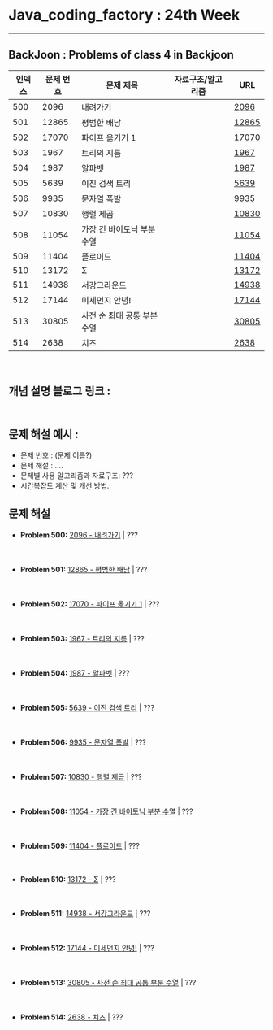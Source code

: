 # Java_coding_factory : 24th Week

---

## BackJoon : Problems of class 4 in Backjoon  

| 인덱스 | 문제 번호 | 문제 제목                   | 자료구조/알고리즘 | URL |
|--------|------------|-----------------------------|------------------|------------------------------------------------|
| 500    | 2096       | 내려가기                   |                  | [2096](https://www.acmicpc.net/problem/2096)   |
| 501    | 12865      | 평범한 배낭                 |                  | [12865](https://www.acmicpc.net/problem/12865) |
| 502    | 17070      | 파이프 옮기기 1            |                  | [17070](https://www.acmicpc.net/problem/17070) |
| 503    | 1967       | 트리의 지름                 |                  | [1967](https://www.acmicpc.net/problem/1967)   |
| 504    | 1987       | 알파벳                     |                  | [1987](https://www.acmicpc.net/problem/1987)   |
| 505    | 5639       | 이진 검색 트리             |                  | [5639](https://www.acmicpc.net/problem/5639)   |
| 506    | 9935       | 문자열 폭발                 |                  | [9935](https://www.acmicpc.net/problem/9935)   |
| 507    | 10830      | 행렬 제곱                   |                  | [10830](https://www.acmicpc.net/problem/10830) |
| 508    | 11054      | 가장 긴 바이토닉 부분 수열 |                  | [11054](https://www.acmicpc.net/problem/11054) |
| 509    | 11404      | 플로이드                   |                  | [11404](https://www.acmicpc.net/problem/11404) |
| 510    | 13172      | Σ                          |                  | [13172](https://www.acmicpc.net/problem/13172) |
| 511    | 14938      | 서강그라운드               |                  | [14938](https://www.acmicpc.net/problem/14938) |
| 512    | 17144      | 미세먼지 안녕!             |                  | [17144](https://www.acmicpc.net/problem/17144) |
| 513    | 30805      | 사전 순 최대 공통 부분 수열 |                 | [30805](https://www.acmicpc.net/problem/30805) |
| 514    | 2638       | 치즈                        |                 | [2638](https://www.acmicpc.net/problem/2638)   |


<br>

## 개념 설명 블로그 링크 : <br><br>

## 문제 해설 예시 : 
- 문제 번호 : (문제 이름?)
- 문제 해설 : .... 
- 문제별 사용 알고리즘과 자료구조: ???
- 시간복잡도 계산 및 개선 방법.

## 문제 해설
- **Problem 500:** [2096 - 내려가기](https://www.acmicpc.net/problem/2096) | ???
<br><br><br>

- **Problem 501:** [12865 - 평범한 배낭](https://www.acmicpc.net/problem/12865) | ???
<br><br><br>

- **Problem 502:** [17070 - 파이프 옮기기 1](https://www.acmicpc.net/problem/17070) | ???
<br><br><br>

- **Problem 503:** [1967 - 트리의 지름](https://www.acmicpc.net/problem/1967) | ???
<br><br><br>

- **Problem 504:** [1987 - 알파벳](https://www.acmicpc.net/problem/1987) | ???
<br><br><br>

- **Problem 505:** [5639 - 이진 검색 트리](https://www.acmicpc.net/problem/5639) | ???
<br><br><br>

- **Problem 506:** [9935 - 문자열 폭발](https://www.acmicpc.net/problem/9935) | ???
<br><br><br>

- **Problem 507:** [10830 - 행렬 제곱](https://www.acmicpc.net/problem/10830) | ???
<br><br><br>

- **Problem 508:** [11054 - 가장 긴 바이토닉 부분 수열](https://www.acmicpc.net/problem/11054) | ???
<br><br><br>

- **Problem 509:** [11404 - 플로이드](https://www.acmicpc.net/problem/11404) | ???
<br><br><br>

- **Problem 510:** [13172 - Σ](https://www.acmicpc.net/problem/13172) | ???
<br><br><br>

- **Problem 511:** [14938 - 서강그라운드](https://www.acmicpc.net/problem/14938) | ???
<br><br><br>

- **Problem 512:** [17144 - 미세먼지 안녕!](https://www.acmicpc.net/problem/17144) | ???
<br><br><br>

- **Problem 513:** [30805 - 사전 순 최대 공통 부분 수열](https://www.acmicpc.net/problem/30805) | ???
<br><br><br>

- **Problem 514:** [2638 - 치즈](https://www.acmicpc.net/problem/2638) | ???
<br><br><br>

